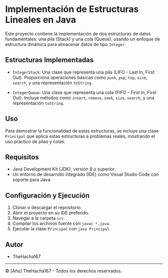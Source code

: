 # Implementación de Estructuras Lineales en Java

Este proyecto contiene la implementación de dos estructuras de datos fundamentales: una pila (Stack) y una cola (Queue), usando un enfoque de estructura dinámica para almacenar datos de tipo `Integer`.

## Estructuras Implementadas

- `IntegerStack`: Una clase que representa una pila (LIFO - Last In, First Out). Proporciona operaciones básicas como `push`, `pop`, `top`, `size`, `search`, y una representación `toString`.

- `IntegerQueue`: Una clase que representa una cola (FIFO - First In, First Out). Incluye métodos como `insert`, `remove`, `seek`, `size`, `search`, y una representación `toString`.

## Uso

Para demostrar la funcionalidad de estas estructuras, se incluye una clase `Principal` que aplica estas estructuras a problemas reales, mostrando el uso práctico de pilas y colas.

## Requisitos

- Java Development Kit (JDK), versión 8 o superior.
- Un entorno de desarrollo integrado (IDE) como Visual Studio Code con soporte para Java.

## Configuración y Ejecución

1. Clonar o descargar el repositorio.
2. Abrir el proyecto en su IDE preferido.
3. Navegar a la carpeta `src`.
4. Compilar los archivos fuente con `javac *.java`.
5. Ejecutar la clase `Principal` con `java Principal`.



## Autor

- TheHacha167

---

© [Año] TheHacha167 - Todos los derechos reservados.
